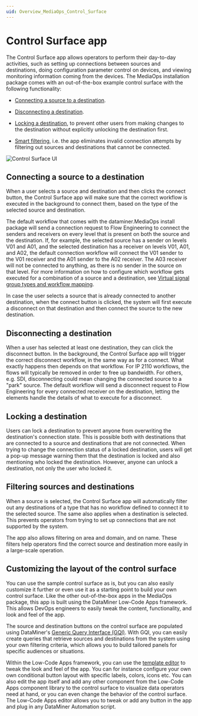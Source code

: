 ```yaml
---
uid: Overview_MediaOps_Control_Surface
---
```


# Control Surface app

The Control Surface app allows operators to perform their day-to-day activities, such as setting up connections between sources and destinations, doing configuration parameter control on devices, and viewing monitoring information coming from the devices. The MediaOps installation package<!-- TBD: add link when package is available --> comes with an out-of-the-box example control surface with the following functionality:

- [Connecting a source to a destination](#connecting-a-source-to-a-destination).

- [Disconnecting a destination](#disconnecting-a-destination).

- [Locking a destination](#locking-a-destination), to prevent other users from making changes to the destination without explicitly unlocking the destination first.

- [Smart filtering](#filtering-sources-and-destinations), i.e. the app eliminates invalid connection attempts by filtering out sources and destinations that cannot be connected.

![Control Surface UI](~/dataminer-overview/images/control_surface1.png)

## Connecting a source to a destination

When a user selects a source and destination and then clicks the connect button, the Control Surface app will make sure that the correct workflow is executed in the background to connect them, based on the type of the selected source and destination.

The default workflow that comes with the dataminer.MediaOps install package will send a connection request to Flow Engineering to connect the senders and receivers on every level that is present on both the source and the destination. If, for example, the selected source has a sender on levels V01 and A01, and the selected destination has a receiver on levels V01, A01, and A02, the default connection workflow will connect the V01 sender to the V01 receiver and the A01 sender to the A02 receiver. The A03 receiver will not be connected to anything, as there is no sender in the source on that level. For more information on how to configure which workflow gets executed for a combination of a source and a destination, see [Virtual signal group types and workflow mapping](xref:Overview_MediaOps_Virtual_Signal_Groups#virtual-signal-group-types-and-workflow-mapping).

In case the user selects a source that is already connected to another destination, when the connect button is clicked, the system will first execute a disconnect on that destination and then connect the source to the new destination.

## Disconnecting a destination

When a user has selected at least one destination, they can click the disconnect button. In the background, the Control Surface app will trigger the correct disconnect workflow, in the same way as for a connect. What exactly happens then depends on that workflow. For IP 2110 workflows, the flows will typically be removed in order to free up bandwidth. For others, e.g. SDI, disconnecting could mean changing the connected source to a "park" source. The default workflow will send a disconnect request to Flow Engineering for every connected receiver on the destination, letting the elements handle the details of what to execute for a disconnect.

## Locking a destination

Users can lock a destination to prevent anyone from overwriting the destination's connection state. This is possible both with destinations that are connected to a source and destinations that are not connected. When trying to change the connection status of a locked destination, users will get a pop-up message warning them that the destination is locked and also mentioning who locked the destination. However, anyone can unlock a destination, not only the user who locked it.

## Filtering sources and destinations

When a source is selected, the Control Surface app will automatically filter out any destinations of a type that has no workflow defined to connect it to the selected source. The same also applies when a destination is selected. This prevents operators from trying to set up connections that are not supported by the system.

The app also allows filtering on area and domain, and on name. These filters help operators find the correct source and destination more easily in a large-scale operation.

## Customizing the layout of the control surface

You can use the sample control surface as is, but you can also easily customize it further or even use it as a starting point to build your own control surface. Like the other out-of-the-box apps in the MediaOps package, this app is built using the DataMiner Low-Code Apps framework. This allows DevOps engineers to easily tweak the content, functionality, and look and feel of the app.

The source and destination buttons on the control surface are populated using DataMiner's [Generic Query Interface (GQI)](xref:Generic_Query_Interface). With GQI, you can easily create queries that retrieve sources and destinations from the system using your own filtering criteria, which allows you to build tailored panels for specific audiences or situations.

Within the Low-Code Apps framework, you can use the [template editor](xref:Template_Editor) to tweak the look and feel of the app. You can for instance configure your own own conditional button layout with specific labels, colors, icons etc. You can also edit the app itself and add any other component from the Low-Code Apps component library to the control surface to visualize data operators need at hand, or you can even change the behavior of the control surface. The Low-Code Apps editor allows you to tweak or add any button in the app and plug in any DataMiner Automation script.
